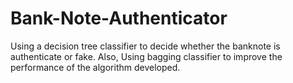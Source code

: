 # Bank-Note-Authenticator
Using a decision tree classifier to decide whether the banknote is authenticate or fake. Also, Using bagging classifier to improve the performance of the algorithm developed.
